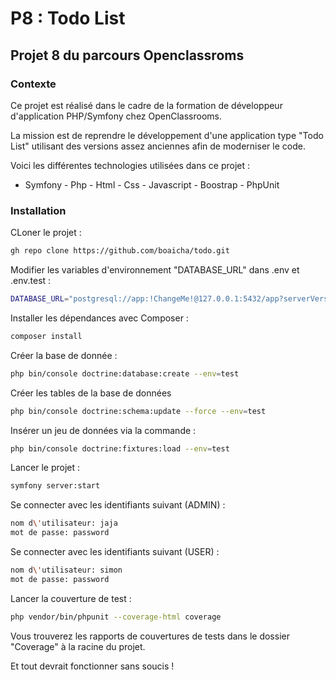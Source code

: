 # P8 : Todo List

## Projet 8 du parcours Openclassroms

### Contexte

Ce projet est réalisé dans le cadre de la formation de développeur d'application PHP/Symfony chez OpenClassrooms.

La mission est de reprendre le développement d'une application type "Todo List" utilisant des versions assez anciennes afin de moderniser le code.

Voici les différentes technologies utilisées dans ce projet :
- Symfony - Php - Html - Css - Javascript - Boostrap - PhpUnit

### Installation

CLoner le projet : 
```bash
gh repo clone https://github.com/boaicha/todo.git
```

Modifier les variables d'environnement "DATABASE_URL" dans .env et .env.test :
```bash
DATABASE_URL="postgresql://app:!ChangeMe!@127.0.0.1:5432/app?serverVersion=14&charset=utf8"
```

Installer les dépendances avec Composer : 
```bash
composer install
```

Créer la base de donnée : 
```bash
php bin/console doctrine:database:create --env=test
```

Créer les tables de la base de données

```bash
php bin/console doctrine:schema:update --force --env=test
```

Insérer un jeu de données via la commande :

```bash
php bin/console doctrine:fixtures:load --env=test
```

Lancer le projet : 

```bash
symfony server:start
```

Se connecter avec les identifiants suivant (ADMIN) : 

```bash
nom d\'utilisateur: jaja
mot de passe: password
```

Se connecter avec les identifiants suivant (USER) : 

```bash
nom d\'utilisateur: simon
mot de passe: password
```

Lancer la couverture de test : 

```bash
php vendor/bin/phpunit --coverage-html coverage
```
Vous trouverez les rapports de couvertures de tests dans le dossier "Coverage" à la racine du projet.

Et tout devrait fonctionner sans soucis !

